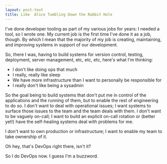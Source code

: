 ```yaml
---
layout: post-text
title: Like  Alice Tumbling Down the Rabbit Hole
---
```


I've done developer tooling as part of my various jobs for years: I needed a tool, so I wrote one. My current job is the first time I've done it as a job, though. By which I mean that the majority of my job is creating, maintaining, and improving systems in support of our development.

So, there I was, having to build systems for version control, testing, deployment, server management, etc, etc, etc, here's what I'm thinking:

* I don't like doing ops that much
* I really, really like sleep
* We have more infrastructure than I want to personally be responsible for
* I really don't like being a sysadmin

So the goal being to build systems that don't put me in control of the applications and the running of them, but to enable the rest of engineering to do so. I don't want to deal with operational issues; I want systems to surface those issues to the team and the team deals with them. I don't want to be vaguely on-call; I want to build an explicit on-call rotation or (better yet!) have the self-healing systems deal with problems for me.

I don't want to own production or infrastructure; I want to enable my team to take ownership of it.

Oh hey, that's DevOps right there, isn't it?

So I do DevOps now. I guess I'm a buzzword.
